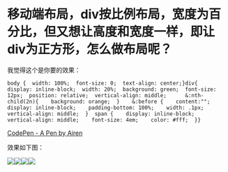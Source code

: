 # 移动端布局，div按比例布局，宽度为百分比，但又想让高度和宽度一样，即让div为正方形，怎么做布局呢？

我觉得这个是你要的效果：  

<div>

    body {  width: 100%;  font-size: 0;  text-align: center;}div{  display: inline-block;  width: 20%;  background: green;  font-size: 12px;  position: relative;  vertical-align: middle;      &:nth-child(2n){    background: orange;  }    &:before {    content:"";    display: inline-block;    padding-bottom: 100%;    width: .1px;    vertical-align: middle;  }  span {    display: inline-block;    vertical-align: middle;    font-size: 4em;    color: #fff;  }}

</div>

[CodePen - A Pen by Airen](http://codepen.io/airen/full/XbVBZo/)  

效果如下图：  

![](https://pic1.zhimg.com/55241355e5a2734551de1162dfa25c5c_b.jpg)![](https://pic2.zhimg.com/bde0cc677f66f795dc3b150ed97ac719_b.jpg)![](https://pic4.zhimg.com/4cafbe14c6bdf2a814825204f5a50e47_b.jpg)![](https://pic3.zhimg.com/71f3f1529d27086487deeaf591d5f2ea_b.jpg)